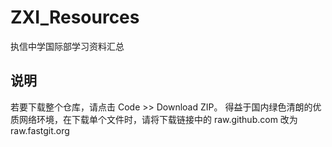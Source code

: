 # ZXI_Resources
执信中学国际部学习资料汇总
## 说明
若要下载整个仓库，请点击 Code >> Download ZIP。 得益于国内绿色清朗的优质网络环境，在下载单个文件时，请将下载链接中的 raw.github.com 改为 raw.fastgit.org
